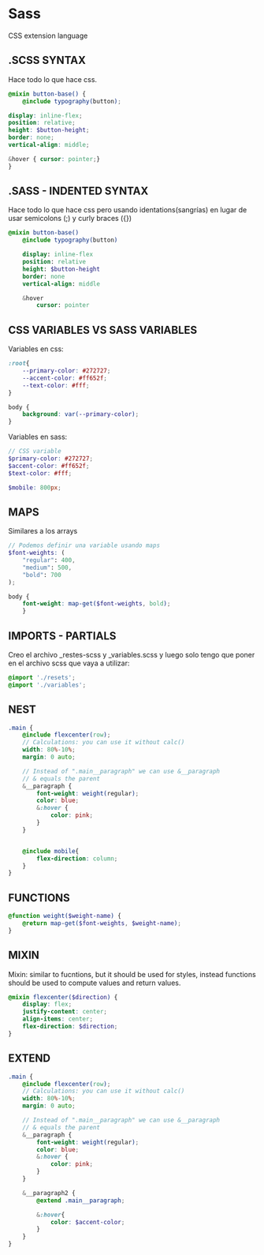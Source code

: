 # Sass
CSS extension language

## .SCSS SYNTAX

Hace todo lo que hace css.

```scss
@mixin button-base() {
    @include typography(button);

display: inline-flex;
position: relative;
height: $button-height;
border: none;
vertical-align: middle;

&hover { cursor: pointer;}
}
```

## .SASS - INDENTED SYNTAX
Hace todo lo que hace css pero usando identations(sangrías) en lugar de usar semicolons (;) y curly braces ({})


```sass
@mixin button-base()
    @include typography(button)

    display: inline-flex
    position: relative
    height: $button-height
    border: none
    vertical-align: middle

    &hover
        cursor: pointer
```

## CSS VARIABLES VS SASS VARIABLES
Variables en css:
```css
:root{
    --primary-color: #272727;
    --accent-color: #ff652f;
    --text-color: #fff;
}

body {
    background: var(--primary-color);
}
```

Variables en sass:
```scss
// CSS variable
$primary-color: #272727;
$accent-color: #ff652f;
$text-color: #fff;

$mobile: 800px;

```

## MAPS
Similares a los arrays
```scss
// Podemos definir una variable usando maps
$font-weights: (
    "regular": 400,
    "medium": 500,
    "bold": 700
);

body {
    font-weight: map-get($font-weights, bold);
    }
```


## IMPORTS - PARTIALS
Creo el archivo _restes-scss y _variables.scss y luego solo tengo que poner en el archivo scss que vaya a utilizar:
```scss
@import './resets';
@import './variables';
```




## NEST
```scss
.main {
    @include flexcenter(row);
    // Calculations: you can use it without calc()
    width: 80%-10%;
    margin: 0 auto;

    // Instead of ".main__paragraph" we can use &__paragraph
    // & equals the parent
    &__paragraph {
        font-weight: weight(regular);
        color: blue;
        &:hover {
            color: pink;
        }
    }


    @include mobile{
        flex-direction: column;
    }
}
```


## FUNCTIONS
```scss
@function weight($weight-name) {
    @return map-get($font-weights, $weight-name);
}
```


## MIXIN

Mixin: similar to fucntions, but it should be used for styles, instead functions should be used to compute values and return values.

```scss
@mixin flexcenter($direction) {
    display: flex;
    justify-content: center;
    align-items: center;
    flex-direction: $direction;
}
```


## EXTEND
```scss
.main {
    @include flexcenter(row);
    // Calculations: you can use it without calc()
    width: 80%-10%;
    margin: 0 auto;

    // Instead of ".main__paragraph" we can use &__paragraph
    // & equals the parent
    &__paragraph {
        font-weight: weight(regular);
        color: blue;
        &:hover {
            color: pink;
        }
    }

    &__paragraph2 {
        @extend .main__paragraph;

        &:hover{
            color: $accent-color;
        }
    }
}
```